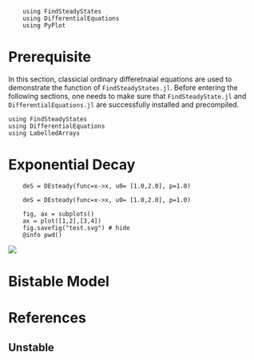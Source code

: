 ```@setup tutorial
    using FindSteadyStates 
    using DifferentialEquations 
    using PyPlot
```



# Prerequisite

In this section, classicial ordinary differetnaial equations are used to demonstrate the function of `FindSteadyStates.jl`. Before entering the following sections, one needs to make sure that `FindSteadyState.jl` and `DifferentialEquations.jl` are successfully installed and precompiled. 

```@example tutorial
using FindSteadyStates
using DifferentialEquations
using LabelledArrays
```

# Exponential Decay 

```@example tutorial ; continued = true
    deS = DEsteady(func=x->x, u0= [1.0,2.0], p=1.0)

```

```@example tutorial ; continued = true
    deS = DEsteady(func=x->x, u0= [1.0,2.0], p=1.0)

```

```@example tutorial
    fig, ax = subplots()
    ax = plot([1,2],[3,4])
    fig.savefig("test.svg") # hide
    @info pwd()
```
![](test.svg)

# Bistable Model





# References




## Unstable

